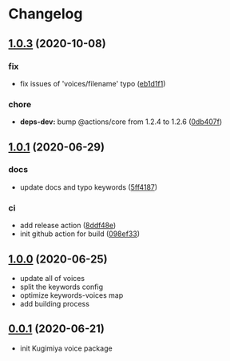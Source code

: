 # Changelog

## [1.0.3](https://github.com/zthxxx/kugimiya-rainbow-fart/compare/v1.0.2...v1.0.3) (2020-10-08)

### fix

* fix issues of 'voices/filename' typo ([eb1d1f1](https://github.com/zthxxx/kugimiya-rainbow-fart/commit/eb1d1f1ac2f2ec8dfa5849604ba1fc97b5b92868))

### chore

* **deps-dev:** bump @actions/core from 1.2.4 to 1.2.6 ([0db407f](https://github.com/zthxxx/kugimiya-rainbow-fart/commit/0db407f52ff9e32d162ff2bd53cc5b4d1caf202b))


## [1.0.1](https://github.com/zthxxx/kugimiya-rainbow-fart/compare/v1.0.0...v1.0.1) (2020-06-29)


### docs

* update docs and typo keywords ([5ff4187](https://github.com/zthxxx/kugimiya-rainbow-fart/commit/5ff41873d6463106fbc8112b75075ecae3373987))


### ci

* add release action ([8ddf48e](https://github.com/zthxxx/kugimiya-rainbow-fart/commit/8ddf48ed6009b7d9f7dc8ced828c5fc4d6335290))
* init github action for build ([098ef33](https://github.com/zthxxx/kugimiya-rainbow-fart/commit/098ef3388266600c22117b28411ab80ad7b6cfa1))

## [1.0.0](https://github.com/zthxxx/kugimiya-rainbow-fart/compare/v0.0.1...v1.0.0) (2020-06-25)

- update all of voices
- split the keywords config
- optimize keywords-voices map
- add building process

## [0.0.1](https://github.com/zthxxx/kugimiya-rainbow-fart/tree/v0.0.1) (2020-06-21)

- init Kugimiya voice package
